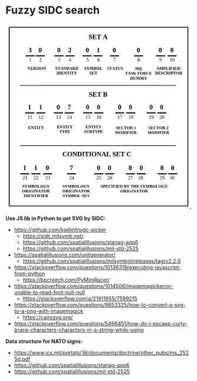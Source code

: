 # Fuzzy SIDC search

![](pics/sets.png)

**Use JS lib in Python to get SVG by SIDC:**
- https://github.com/kjellmf/sidc-picker
    - https://sidc.milsymb.net/
    - https://github.com/spatialillusions/stanag-app6
    - https://github.com/spatialillusions/mil-std-2525
- https://spatialillusions.com/unitgenerator/
    - https://github.com/spatialillusions/milsymbol/releases/tag/v2.2.0
- https://stackoverflow.com/questions/10136319/executing-javascript-from-python
    - https://bpcreech.com/PyMiniRacer/
- https://stackoverflow.com/questions/1014506/imagemagickerror-unable-to-read-font-null-null
    - https://stackoverflow.com/a/21911955/7599215
- https://stackoverflow.com/questions/9853325/how-to-convert-a-svg-to-a-png-with-imagemagick
    - https://cairosvg.org/
- https://stackoverflow.com/questions/5466451/how-do-i-escape-curly-brace-characters-characters-in-a-string-while-using


**Data structure for NATO signs:**
- https://www.jcs.mil/portals/36/documents/doctrine/other_pubs/ms_2525d.pdf
- https://github.com/spatialillusions/stanag-app6
- https://github.com/spatialillusions/mil-std-2525


